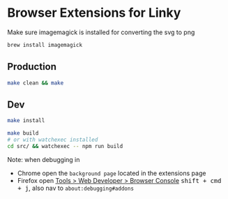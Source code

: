# Browser Extensions for Linky

Make sure imagemagick is installed for converting the svg to png

```bash
brew install imagemagick
```

## Production

```bash
make clean && make
```

## Dev

```bash
make install

make build
# or with watchexec installed
cd src/ && watchexec -- npm run build
```

Note: when debugging in

- Chrome open the `background page` located in the extensions page
- Firefox open [Tools > Web Developer > Browser Console][1] <kbd>shift + cmd + j</kbd>, also nav to `about:debugging#addons`


[1]: http://stackoverflow.com/a/24104946

